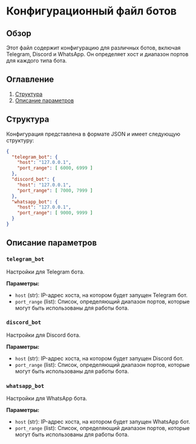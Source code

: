 # Конфигурационный файл ботов

## Обзор

Этот файл содержит конфигурацию для различных ботов, включая Telegram, Discord и WhatsApp. Он определяет хост и диапазон портов для каждого типа бота.

## Оглавление

1.  [Структура](#структура)
2.  [Описание параметров](#описание-параметров)

## Структура

Конфигурация представлена в формате JSON и имеет следующую структуру:
```json
{
  "telegram_bot": {
    "host": "127.0.0.1",
    "port_range": [ 6000, 6999 ]
  },
  "discord_bot": {
    "host": "127.0.0.1",
    "port_range": [ 7000, 7999 ]
  },
  "whatsapp_bot": {
    "host": "127.0.0.1",
    "port_range": [ 9000, 9999 ]
  }
}
```

## Описание параметров

### `telegram_bot`

Настройки для Telegram бота.

**Параметры:**

*   `host` (str): IP-адрес хоста, на котором будет запущен Telegram бот.
*   `port_range` (list): Список, определяющий диапазон портов, которые могут быть использованы для работы бота.

### `discord_bot`

Настройки для Discord бота.

**Параметры:**

*   `host` (str): IP-адрес хоста, на котором будет запущен Discord бот.
*   `port_range` (list): Список, определяющий диапазон портов, которые могут быть использованы для работы бота.

### `whatsapp_bot`

Настройки для WhatsApp бота.

**Параметры:**

*   `host` (str): IP-адрес хоста, на котором будет запущен WhatsApp бот.
*   `port_range` (list): Список, определяющий диапазон портов, которые могут быть использованы для работы бота.